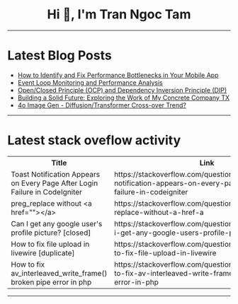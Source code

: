 <h1 align="center">Hi 👋, I'm Tran Ngoc Tam</h1>

---

# Latest Blog Posts 
<!-- BLOG-POST-LIST:START -->
- [How to Identify and Fix Performance Bottlenecks in Your Mobile App](https://dev.to/aneeqakhan/how-to-identify-and-fix-performance-bottlenecks-in-your-mobile-app-4kmk)
- [Event Loop Monitoring and Performance Analysis](https://dev.to/omriluz1/event-loop-monitoring-and-performance-analysis-mh0)
- [Open/Closed Principle &lpar;OCP&rpar; and Dependency Inversion Principle &lpar;DIP&rpar;](https://dev.to/imajenasyon/openclosed-principle-ocp-and-dependency-inversion-principle-dip-54kb)
- [Building a Solid Future: Exploring the Work of My Concrete Company TX](https://dev.to/anash_kom_e7cbffde/building-a-solid-future-exploring-the-work-of-my-concrete-company-tx-2c3m)
- [4o Image Gen - Diffusion/Transformer Cross-over Trend?](https://dev.to/maximsaplin/4o-image-gen-diffusiontransformer-cross-over-trend-4p6k)
<!-- BLOG-POST-LIST:END -->

---

# Latest stack oveflow activity
<table>
  <tr><th>Title</th><th>Link</th></tr>
  <!-- STACKOVERFLOW:START --><tr><td>Toast Notification Appears on Every Page After Login Failure in CodeIgniter</td><td>https://stackoverflow.com/questions/79545776/toast-notification-appears-on-every-page-after-login-failure-in-codeigniter</td></tr><tr><td>preg_replace without &lt;a href=&quot;&quot;&gt;&lt;/a&gt;</td><td>https://stackoverflow.com/questions/79545758/preg-replace-without-a-href-a</td></tr><tr><td>Can I get any google user&#39;s profile picture? [closed]</td><td>https://stackoverflow.com/questions/79545506/can-i-get-any-google-users-profile-picture</td></tr><tr><td>How to fix file upload in livewire [duplicate]</td><td>https://stackoverflow.com/questions/79545450/how-to-fix-file-upload-in-livewire</td></tr><tr><td>How to fix av_interleaved_write_frame&lpar;&rpar; broken pipe error in php</td><td>https://stackoverflow.com/questions/79545343/how-to-fix-av-interleaved-write-frame-broken-pipe-error-in-php</td></tr><!-- STACKOVERFLOW:END -->
</table>

---


